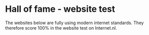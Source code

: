 
# Hall of fame - website test
The websites below are fully using modern internet standards.
They therefore score 100% in the website test on Internet.nl.
